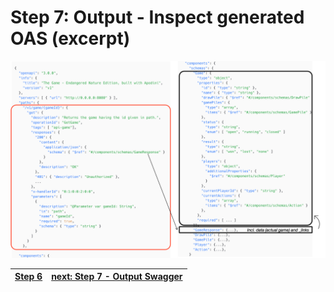 # Step 7: Output - Inspect generated OAS (excerpt)

![step-7](./info-material/Apodini-OAS-Instructions/step-7.png)

| <a href="./step-6.md">Step 6</a>|  <a href="./step-7-1.md">next: Step 7 - Output Swagger</a> |
|--|--|